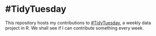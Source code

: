 \#TidyTuesday
================

This repository hosts my contributions to [\#TidyTuesday](https://github.com/rfordatascience/tidytuesday), a weekly data project in R. We shall see if I can contribute something every week.

